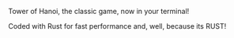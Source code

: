 Tower of Hanoi, the classic game, now in your terminal!

Coded with Rust for fast performance and, well, because its RUST!

